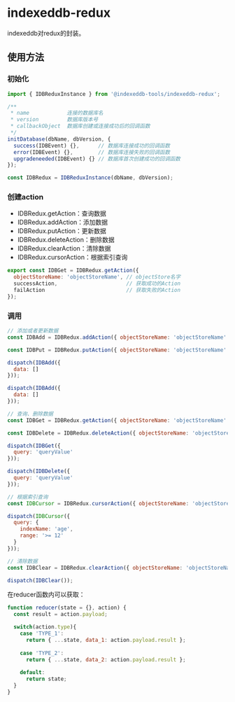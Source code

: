 # indexeddb-redux

indexeddb对redux的封装。

## 使用方法

### 初始化

```javascript
import { IDBReduxInstance } from '@indexeddb-tools/indexeddb-redux';

/**
 * name            连接的数据库名
 * version         数据库版本号
 * callbackObject  数据库创建或连接成功后的回调函数
 */
initDatabase(dbName, dbVersion, {
  success(IDBEvent) {},      // 数据库连接成功的回调函数
  error(IDBEvent) {},        // 数据库连接失败的回调函数
  upgradeneeded(IDBEvent) {} // 数据库首次创建成功的回调函数
});

const IDBRedux = IDBReduxInstance(dbName, dbVersion);
```

### 创建action

* IDBRedux.getAction：查询数据
* IDBRedux.addAction：添加数据
* IDBRedux.putAction：更新数据
* IDBRedux.deleteAction：删除数据
* IDBRedux.clearAction：清除数据
* IDBRedux.cursorAction：根据索引查询

```javascript
export const IDBGet = IDBRedux.getAction({
  objectStoreName: 'objectStoreName', // objectStore名字
  successAction,                      // 获取成功的Action
  failAction                          // 获取失败的Action
});
```

### 调用

```javascript
// 添加或者更新数据
const IDBAdd = IDBRedux.addAction({ objectStoreName: 'objectStoreName' });

const IDBPut = IDBRedux.putAction({ objectStoreName: 'objectStoreName' });

dispatch(IDBAdd({
  data: []
}));

dispatch(IDBAdd({
  data: []
}));

// 查询、删除数据
const IDBGet = IDBRedux.getAction({ objectStoreName: 'objectStoreName' });

const IDBDelete = IDBRedux.deleteAction({ objectStoreName: 'objectStoreName' });

dispatch(IDBGet({
  query: 'queryValue'
}));

dispatch(IDBDelete({
  query: 'queryValue'
}));

// 根据索引查询
const IDBCursor = IDBRedux.cursorAction({ objectStoreName: 'objectStoreName' });

dispatch(IDBCursor({
  query: {
    indexName: 'age',
    range: '>= 12'
  }
}));

// 清除数据
const IDBClear = IDBRedux.clearAction({ objectStoreName: 'objectStoreName' });

dispatch(IDBClear());
```

在reducer函数内可以获取：

```javascript
function reducer(state = {}, action) {
  const result = action.payload;

  switch(action.type){
    case 'TYPE_1':
      return { ...state, data_1: action.payload.result };
      
    case 'TYPE_2':
      return { ...state, data_2: action.payload.result };
      
    default:
      return state;
  }
}

```